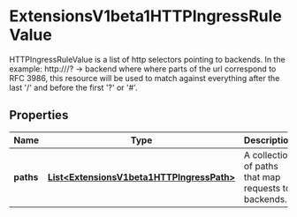 

# ExtensionsV1beta1HTTPIngressRuleValue

HTTPIngressRuleValue is a list of http selectors pointing to backends. In the example: http://<host>/<path>?<searchpart> -> backend where where parts of the url correspond to RFC 3986, this resource will be used to match against everything after the last '/' and before the first '?' or '#'.
## Properties

Name | Type | Description | Notes
------------ | ------------- | ------------- | -------------
**paths** | [**List&lt;ExtensionsV1beta1HTTPIngressPath&gt;**](ExtensionsV1beta1HTTPIngressPath.md) | A collection of paths that map requests to backends. | 



